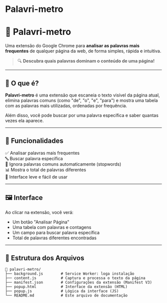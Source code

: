 # Palavri-metro
# 🧠 Palavri-metro

Uma extensão do Google Chrome para **analisar as palavras mais frequentes** de qualquer página da web, de forma simples, rápida e intuitiva.

> 🔍 **Descubra quais palavras dominam o conteúdo de uma página!**

---

## 📌 O que é?

**Palavri-metro** é uma extensão que escaneia o texto visível da página atual, elimina palavras comuns (como "de", "o", "e", "para") e mostra uma tabela com as palavras mais utilizadas, ordenadas por frequência.

Além disso, você pode buscar por uma palavra específica e saber quantas vezes ela aparece.

---

## 🧩 Funcionalidades

✅ Analisar palavras mais frequentes  
🔤 Buscar palavra específica  
🧹 Ignora palavras comuns automaticamente (stopwords)  
📊 Mostra o total de palavras diferentes  
📎 Interface leve e fácil de usar

---

## 🖼️ Interface

Ao clicar na extensão, você verá:

- Um botão "Analisar Página"
- Uma tabela com palavras e contagens
- Um campo para buscar palavra específica
- Total de palavras diferentes encontradas

---

## 📂 Estrutura dos Arquivos

```plaintext
📁 palavri-metro/
├── background.js        # Service Worker: loga instalação
├── content.js           # Captura e processa o texto da página
├── manifest.json        # Configurações da extensão (Manifest V3)
├── popup.html           # Interface da extensão (HTML)
├── popup.js             # Lógica da interface (JS)
└── README.md            # Este arquivo de documentação